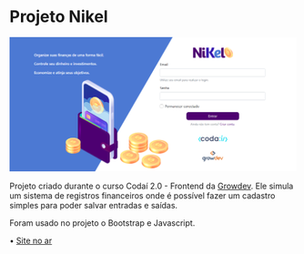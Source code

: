# Projeto Nikel
<img src="assets/images/preview.png">

Projeto criado durante o curso Codaí 2.0 - Frontend da [Growdev](https://growdev.com.br/).
Ele simula um sistema de registros financeiros onde é possível fazer um cadastro simples para poder salvar entradas e saídas.

Foram usado no projeto o Bootstrap e Javascript.

• [Site no ar](https://tanizmoura.github.io/Projeto-Nikel/index.html)
